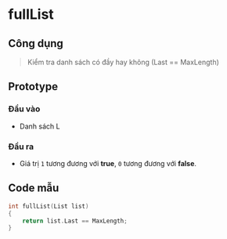 # fullList

## Công dụng

> Kiểm tra danh sách có đầy hay không (Last == MaxLength)

## Prototype

### Đầu vào

- Danh sách L

### Đầu ra

- Giá trị `1` tương đương với **true**, `0` tương đương với **false**.

## Code mẫu

```c
int fullList(List list)
{
    return list.Last == MaxLength;
}
```
